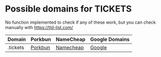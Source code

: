 # Possible domains for TICKETS

No function implemented to check if any of these work, but you can check manually with https://tld-list.com/

| Domain | Porkbun | NameCheap | Google Domains |
|---|---|---|---|
| .tickets | [Porkbun](https://porkbun.com/checkout/search?prb=e814663da1&tlds=&idnLanguage=&search=search&q=.tickets) | [Namecheap](https://www.namecheap.com/domains/registration/results/?domain=.tickets) | [Google](https://domains.google.com/registrar/search?searchTerm=.tickets) |
